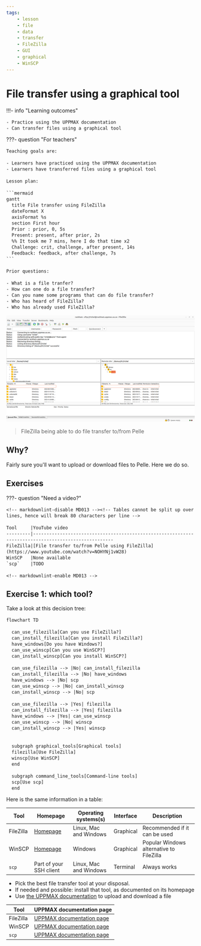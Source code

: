 ```yaml
---
tags:
    - lesson
    - file
    - data
    - transfer
    - FileZilla
    - GUI
    - graphical
    - WinSCP
---
```


# File transfer using a graphical tool

!!!- info "Learning outcomes"

    - Practice using the UPPMAX documentation
    - Can transfer files using a graphical tool

???- question "For teachers"

    Teaching goals are:

    - Learners have practiced using the UPPMAX documentation
    - Learners have transferred files using a graphical tool

    Lesson plan:

    ```mermaid
    gantt
      title File transfer using FileZilla
      dateFormat X
      axisFormat %s
      section First hour
      Prior : prior, 0, 5s
      Present: present, after prior, 2s
      %% It took me 7 mins, here I do that time x2
      Challenge: crit, challenge, after present, 14s
      Feedback: feedback, after challenge, 7s
    ```

    Prior questions:

    - What is a file tranfer?
    - How can one do a file transfer?
    - Can you name some programs that can do file transfer?
    - Who has heard of FileZilla?
    - Who has already used FileZilla?

![FileZilla connected to Pelle](filezilla_login_to_pelle.png)

> FileZilla being able to do file transfer to/from Pelle

## Why?

Fairly sure you'll want to upload or download files to Pelle.
Here we do so.

## Exercises

???- question "Need a video?"

    <!-- markdownlint-disable MD013 --><!-- Tables cannot be split up over lines, hence will break 80 characters per line -->

    Tool     |YouTube video
    ---------|----------------------------------------------------------------------------------------------------
    FileZilla|[File transfer to/from Pelle using FileZilla](https://www.youtube.com/watch?v=NOHYNj1vW28)
    WinSCP   |None available
    `scp`    |TODO

    <!-- markdownlint-enable MD013 -->

## Exercise 1: which tool?

Take a look at this decision tree:

```mermaid
flowchart TD

  can_use_filezilla[Can you use FileZilla?]
  can_install_filezilla[Can you install FileZilla?]
  have_windows[Do you have Windows?]
  can_use_winscp[Can you use WinSCP?]
  can_install_winscp[Can you install WinSCP?]

  can_use_filezilla --> |No| can_install_filezilla
  can_install_filezilla --> |No| have_windows
  have_windows --> |No| scp
  can_use_winscp --> |No| can_install_winscp
  can_install_winscp --> |No| scp

  can_use_filezilla --> |Yes| filezilla
  can_install_filezilla --> |Yes| filezilla
  have_windows --> |Yes| can_use_winscp
  can_use_winscp --> |No| winscp
  can_install_winscp --> |Yes| winscp


  subgraph graphical_tools[Graphical tools]
  filezilla[Use FileZilla]
  winscp[Use WinSCP]
  end

  subgraph command_line_tools[Command-line tools]
  scp[Use scp]
  end
```

Here is the same information in a table:

<!-- markdownlint-disable MD013 --><!-- Tables cannot be split up over lines, hence will break 80 characters per line -->

Tool     |Homepage                                    |Operating systems(s)  |Interface|Description
---------|--------------------------------------------|----------------------|---------|----------------------------------------
FileZilla|[Homepage](https://filezilla-project.org/)  |Linux, Mac and Windows|Graphical|Recommended if it can be used
WinSCP   |[Homepage](https://winscp.net/eng/index.php)|Windows               |Graphical|Popular Windows alternative to FileZilla
`scp`    |Part of your SSH client                     |Linux, Mac and Windows|Terminal |Always works

<!-- markdownlint-enable MD013 -->

- Pick the best file transfer tool at your disposal.
- If needed and possible: install that tool, as documented on its homepage
- Use [the UPPMAX documentation](http://docs.uppmax.uu.se/) to upload
  and download a file

<!-- markdownlint-disable MD013 --><!-- Tables cannot be split up over lines, hence will break 80 characters per line -->

Tool     |UPPMAX documentation page
---------|----------------------------------------------------------------------------------------------------
FileZilla|[UPPMAX documentation page](https://docs.uppmax.uu.se/software/pelle_file_transfer/)
WinSCP   |[UPPMAX documentation page](https://docs.uppmax.uu.se/software/pelle_file_transfer_using_winscp/)
`scp`    |[UPPMAX documentation page](https://docs.uppmax.uu.se/software/pelle_file_transfer_using_scp/)

<!-- markdownlint-enable MD013 -->
